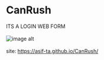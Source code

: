  # CanRush

ITS A LOGIN WEB FORM  <br> <br>
![image alt](https://github.com/asif-ta/OnceUponAShelf/blob/b97b8c2c8c03cc4047f02b057ede021707380292/OnceUponAShelfPictureForREADME.png) <br> <br>
site:
https://asif-ta.github.io/CanRush/
